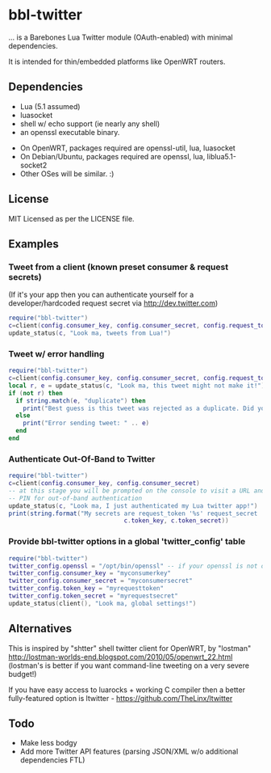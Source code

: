# bbl-twitter

... is a Barebones Lua Twitter module (OAuth-enabled) with minimal dependencies.

It is intended for thin/embedded platforms like OpenWRT routers.

## Dependencies

* Lua (5.1 assumed)
* luasocket
* shell w/ echo support (ie nearly any shell)
* an openssl executable binary.

+ On OpenWRT, packages required are openssl-util, lua, luasocket
+ On Debian/Ubuntu, packages required are openssl, lua, liblua5.1-socket2
+ Other OSes will be similar. :)

## License

MIT Licensed as per the LICENSE file.


## Examples

### Tweet from a client (known preset consumer & request secrets)
(If it's your app then you can authenticate yourself for a developer/hardcoded request secret via http://dev.twitter.com)

```lua
require("bbl-twitter")
c=client(config.consumer_key, config.consumer_secret, config.request_token, config.request_secret)
update_status(c, "Look ma, tweets from Lua!")
```

### Tweet w/ error handling
```lua
require("bbl-twitter")
c=client(config.consumer_key, config.consumer_secret, config.request_token, config.request_secret)
local r, e = update_status(c, "Look ma, this tweet might not make it!")
if (not r) then
  if string.match(e, "duplicate") then
    print("Best guess is this tweet was rejected as a duplicate. Did you already tweet this?")
  else
    print("Error sending tweet: " .. e)
  end
end
```

### Authenticate Out-Of-Band to Twitter
```lua
require("bbl-twitter")
c=client(config.consumer_key, config.consumer_secret)
-- at this stage you will be prompted on the console to visit a URL and enter a
-- PIN for out-of-band authentication
update_status(c, "Look ma, I just authenticated my Lua twitter app!")
print(string.format("My secrets are request_token '%s' request_secret '%s'",
								c.token_key, c.token_secret))
```

### Provide bbl-twitter options in a global 'twitter_config' table
```lua
require("bbl-twitter")
twitter_config.openssl = "/opt/bin/openssl" -- if your openssl is not on the PATH
twitter_config.consumer_key = "myconsumerkey"
twitter_config.consumer_secret = "myconsumersecret"
twitter_config.token_key = "myrequesttoken"
twitter_config.token_secret = "myrequestsecret"
update_status(client(), "Look ma, global settings!")
```

## Alternatives

This is inspired by "shtter" shell twitter client for OpenWRT, by "lostman"
http://lostman-worlds-end.blogspot.com/2010/05/openwrt_22.html
(lostman's is better if you want command-line tweeting on a very severe budget!)

If you have easy access to luarocks + working C compiler then a better
fully-featured option is ltwitter - https://github.com/TheLinx/ltwitter

## Todo

* Make less bodgy
* Add more Twitter API features (parsing JSON/XML w/o additional dependencies FTL)
